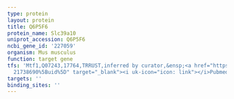 ```yaml
---
type: protein
layout: protein
title: Q6P5F6
protein_name: Slc39a10
uniprot_accession: Q6P5F6
ncbi_gene_id: '227059'
organism: Mus musculus
function: target gene
tfs: 'Mtf1,Q07243,17764,TRRUST,inferred by curator,&ensp;<a href="https://www.ncbi.nlm.nih.gov/pubmed/?term=16221973;
  21738690%5Buid%5D" target="_blank"><i uk-icon="icon: link"></i>Pubmed</a>'
targets: ''
binding_sites: ''
---
```

